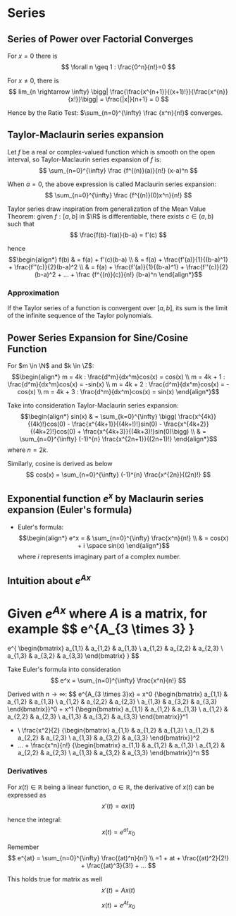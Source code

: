 # Series

## Series of Power over Factorial Converges

For $x=0$ there is 
$$
\forall n \geq 1 : \frac{0^n}{n!}=0
$$

For $x \neq 0$, there is
$$
lim_{n \rightarrow \infty} \bigg| \frac{\frac{x^{n+1}}{(x+1)!}}{\frac{x^{n}}{x!}}\bigg| = \frac{|x|}{n+1} = 0
$$

Hence by the Ratio Test: $\sum_{n=0}^{\infty} \frac {x^n}{n!}$ converges. 

## Taylor-Maclaurin series expansion

Let $f$ be a real or complex-valued function which is smooth on the open interval, so Taylor-Maclaurin series expansion of $f$ is: 
$$
\sum_{n=0}^{\infty} \frac {f^{(n)}(a)}{n!} (x-a)^n
$$

When $a=0$, the above expression is called Maclaurin series expansion:
$$
\sum_{n=0}^{\infty} \frac {f^{(n)}(0)x^n}{n!}
$$

Taylor series draw inspiration from generalization of the Mean Value Theorem: given $f: [a,b]$ in $\R$ is differentiable, there exists $c \in (a,b)$ such that
$$
\frac{f(b)-f(a)}{b-a} = f'(c) 
$$

hence
$$\begin{align*}
f(b)
& = f(a) + f'(c)(b-a) \\
& = f(a) + \frac{f'(a)}{1}{(b-a)^1} + \frac{f''(c)}{2}(b-a)^2 \\
& = f(a) + \frac{f'(a)}{1}{(b-a)^1} + \frac{f''(c)}{2}(b-a)^2 + ... + \frac {f^{(n)}(c)}{n!} (b-a)^n
\end{align*}$$

### Approximation
If the Taylor series of a function is convergent over $[a,b]$, its sum is the limit of the infinite sequence of the Taylor polynomials.

## Power Series Expansion for Sine/Cosine Function

For $m \in \N$ and $k \in \Z$:
$$\begin{align*}
m = 4k : \frac{d^m}{dx^m}cos(x) = cos(x) \\
m = 4k + 1 : \frac{d^m}{dx^m}cos(x) = -sin(x) \\
m = 4k + 2 : \frac{d^m}{dx^m}cos(x) = -cos(x) \\
m = 4k + 3 : \frac{d^m}{dx^m}cos(x) = sin(x)
\end{align*}$$

Take into consideration Taylor-Maclaurin series expansion:
$$\begin{align*}
sin(x) 
& = \sum_{k=0}^{\infty} \bigg( \frac{x^{4k}}{(4k)!}cos(0) - \frac{x^{4k+1}}{(4k+!)!}sin(0) - \frac{x^{4k+2}}{(4k+2)!}cos(0) + \frac{x^{4k+3}}{(4k+3)!}sin(0)\bigg) \\
& = \sum_{n=0}^{\infty} (-1)^{n} \frac{x^{2n+1}}{(2n+1)!}
\end{align*}$$
where $n=2k$.

Similarly, cosine is derived as below
$$
cos(x) = \sum_{n=0}^{\infty} (-1)^{n} \frac{x^{2n}}{(2n)!}
$$

## Exponential function $e^x$ by Maclaurin series expansion (Euler's formula)

* Euler's formula:
$$\begin{align*}
e^x = 
& \sum_{n=0}^{\infty} \frac{x^n}{n!} \\
&  = cos(x) + i \space sin(x)
\end{align*}$$
where $i$ represents imaginary part of a complex number.

## Intuition about $e^{Ax}$ 

Given $e^{Ax}$ where $A$ is a matrix, for example
$$
e^{A_{3 \times 3}
}
=
e^{
\begin{bmatrix}
      a_{1,1} & a_{1,2} & a_{1,3} \\
      a_{1,2} & a_{2,2} & a_{2,3} \\
      a_{1,3} & a_{3,2} & a_{3,3}
\end{bmatrix}
}
$$

Take Euler's formula into consideration
$$
e^x = 
\sum_{n=0}^{\infty} \frac{x^n}{n!}
$$

Derived with $n \rightarrow \infty$:
$$
e^{A_{3 \times 3}x} =
x^0 {\begin{bmatrix}
      a_{1,1} & a_{1,2} & a_{1,3} \\
      a_{1,2} & a_{2,2} & a_{2,3} \\
      a_{1,3} & a_{3,2} & a_{3,3}
\end{bmatrix}}^0
+
x^1 {\begin{bmatrix}
      a_{1,1} & a_{1,2} & a_{1,3} \\
      a_{1,2} & a_{2,2} & a_{2,3} \\
      a_{1,3} & a_{3,2} & a_{3,3}
\end{bmatrix}}^1
+ \\
\frac{x^2}{2}
{\begin{bmatrix}
      a_{1,1} & a_{1,2} & a_{1,3} \\
      a_{1,2} & a_{2,2} & a_{2,3} \\
      a_{1,3} & a_{3,2} & a_{3,3}
\end{bmatrix}}^2
+ ... +
\frac{x^n}{n!}
{\begin{bmatrix}
      a_{1,1} & a_{1,2} & a_{1,3} \\
      a_{1,2} & a_{2,2} & a_{2,3} \\
      a_{1,3} & a_{3,2} & a_{3,3}
\end{bmatrix}}^n
$$

### Derivatives

For $x(t) \in \mathbb{R}$ being a linear function, $a \in \mathbb{R}$, the derivative of $x(t)$ can be expressed as
$$
x'(t) = ax(t)
$$

hence the integral:
$$
x(t) = e^{at}x_0
$$

Remember
$$
e^{at} = 
\sum_{n=0}^{\infty} \frac{(at)^n}{n!} \\
=1 + at + \frac{(at)^2}{2!} + \frac{(at)^3}{3!} + ...
$$

This holds true for matrix as well
$$
x'(t) = Ax(t)
$$

$$
x(t) = e^{At}x_0
$$